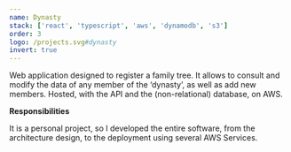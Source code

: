```yaml
---
name: Dynasty
stack: ['react', 'typescript', 'aws', 'dynamodb', 's3']
order: 3
logo: /projects.svg#dynasty
invert: true
---
```


Web application designed to register a family tree. It allows to consult and modify
the data of any member of the ‘dynasty’, as well as add new members. Hosted, with the
API and the (non-relational) database, on AWS.

<b>Responsibilities</b>

It is a personal project, so I developed the entire software, from the architecture
design, to the deployment using several AWS Services.
